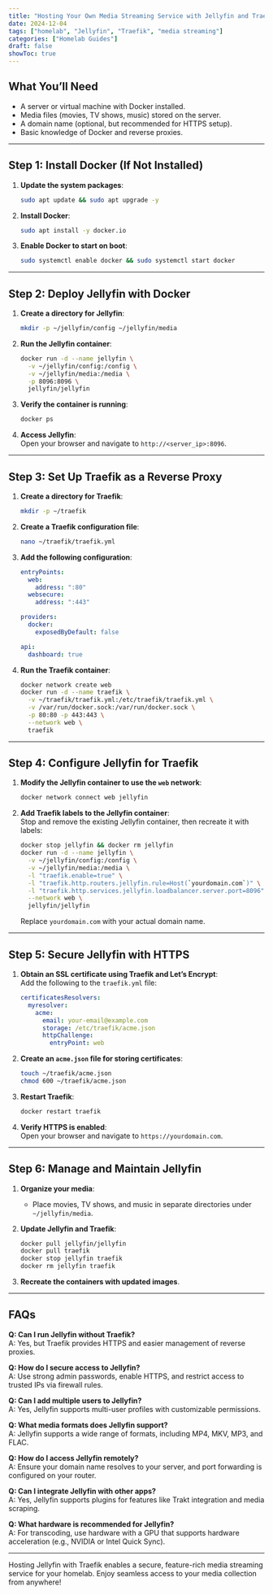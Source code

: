 ```yaml
---
title: "Hosting Your Own Media Streaming Service with Jellyfin and Traefik"
date: 2024-12-04
tags: ["homelab", "Jellyfin", "Traefik", "media streaming"]
categories: ["Homelab Guides"]
draft: false
showToc: true
---
```


## What You’ll Need

- A server or virtual machine with Docker installed.  
- Media files (movies, TV shows, music) stored on the server.  
- A domain name (optional, but recommended for HTTPS setup).  
- Basic knowledge of Docker and reverse proxies.  

---

## Step 1: Install Docker (If Not Installed)

1. **Update the system packages**:  
    ````bash
    sudo apt update && sudo apt upgrade -y
    ````

2. **Install Docker**:  
    ````bash
    sudo apt install -y docker.io
    ````

3. **Enable Docker to start on boot**:  
    ````bash
    sudo systemctl enable docker && sudo systemctl start docker
    ````

---

## Step 2: Deploy Jellyfin with Docker

1. **Create a directory for Jellyfin**:  
    ````bash
    mkdir -p ~/jellyfin/config ~/jellyfin/media
    ````

2. **Run the Jellyfin container**:  
    ````bash
    docker run -d --name jellyfin \
      -v ~/jellyfin/config:/config \
      -v ~/jellyfin/media:/media \
      -p 8096:8096 \
      jellyfin/jellyfin
    ````

3. **Verify the container is running**:  
    ````bash
    docker ps
    ````

4. **Access Jellyfin**:  
   Open your browser and navigate to `http://<server_ip>:8096`.  

---

## Step 3: Set Up Traefik as a Reverse Proxy

1. **Create a directory for Traefik**:  
    ````bash
    mkdir -p ~/traefik
    ````

2. **Create a Traefik configuration file**:  
    ````bash
    nano ~/traefik/traefik.yml
    ````

3. **Add the following configuration**:  
    ````yaml
    entryPoints:
      web:
        address: ":80"
      websecure:
        address: ":443"

    providers:
      docker:
        exposedByDefault: false

    api:
      dashboard: true
    ````

4. **Run the Traefik container**:  
    ````bash
    docker network create web
    docker run -d --name traefik \
      -v ~/traefik/traefik.yml:/etc/traefik/traefik.yml \
      -v /var/run/docker.sock:/var/run/docker.sock \
      -p 80:80 -p 443:443 \
      --network web \
      traefik
    ````

---

## Step 4: Configure Jellyfin for Traefik

1. **Modify the Jellyfin container to use the `web` network**:  
    ````bash
    docker network connect web jellyfin
    ````

2. **Add Traefik labels to the Jellyfin container**:  
    Stop and remove the existing Jellyfin container, then recreate it with labels:  
    ````bash
    docker stop jellyfin && docker rm jellyfin
    docker run -d --name jellyfin \
      -v ~/jellyfin/config:/config \
      -v ~/jellyfin/media:/media \
      -l "traefik.enable=true" \
      -l "traefik.http.routers.jellyfin.rule=Host(`yourdomain.com`)" \
      -l "traefik.http.services.jellyfin.loadbalancer.server.port=8096" \
      --network web \
      jellyfin/jellyfin
    ````

    Replace `yourdomain.com` with your actual domain name.

---

## Step 5: Secure Jellyfin with HTTPS

1. **Obtain an SSL certificate using Traefik and Let’s Encrypt**:  
    Add the following to the `traefik.yml` file:  
    ````yaml
    certificatesResolvers:
      myresolver:
        acme:
          email: your-email@example.com
          storage: /etc/traefik/acme.json
          httpChallenge:
            entryPoint: web
    ````

2. **Create an `acme.json` file for storing certificates**:  
    ````bash
    touch ~/traefik/acme.json
    chmod 600 ~/traefik/acme.json
    ````

3. **Restart Traefik**:  
    ````bash
    docker restart traefik
    ````

4. **Verify HTTPS is enabled**:  
   Open your browser and navigate to `https://yourdomain.com`.

---

## Step 6: Manage and Maintain Jellyfin

1. **Organize your media**:  
   - Place movies, TV shows, and music in separate directories under `~/jellyfin/media`.  

2. **Update Jellyfin and Traefik**:  
    ````bash
    docker pull jellyfin/jellyfin
    docker pull traefik
    docker stop jellyfin traefik
    docker rm jellyfin traefik
    ````

3. **Recreate the containers with updated images**.

---

## FAQs

**Q: Can I run Jellyfin without Traefik?**  
A: Yes, but Traefik provides HTTPS and easier management of reverse proxies.

**Q: How do I secure access to Jellyfin?**  
A: Use strong admin passwords, enable HTTPS, and restrict access to trusted IPs via firewall rules.

**Q: Can I add multiple users to Jellyfin?**  
A: Yes, Jellyfin supports multi-user profiles with customizable permissions.

**Q: What media formats does Jellyfin support?**  
A: Jellyfin supports a wide range of formats, including MP4, MKV, MP3, and FLAC.

**Q: How do I access Jellyfin remotely?**  
A: Ensure your domain name resolves to your server, and port forwarding is configured on your router.

**Q: Can I integrate Jellyfin with other apps?**  
A: Yes, Jellyfin supports plugins for features like Trakt integration and media scraping.

**Q: What hardware is recommended for Jellyfin?**  
A: For transcoding, use hardware with a GPU that supports hardware acceleration (e.g., NVIDIA or Intel Quick Sync).

---

Hosting Jellyfin with Traefik enables a secure, feature-rich media streaming service for your homelab. Enjoy seamless access to your media collection from anywhere!